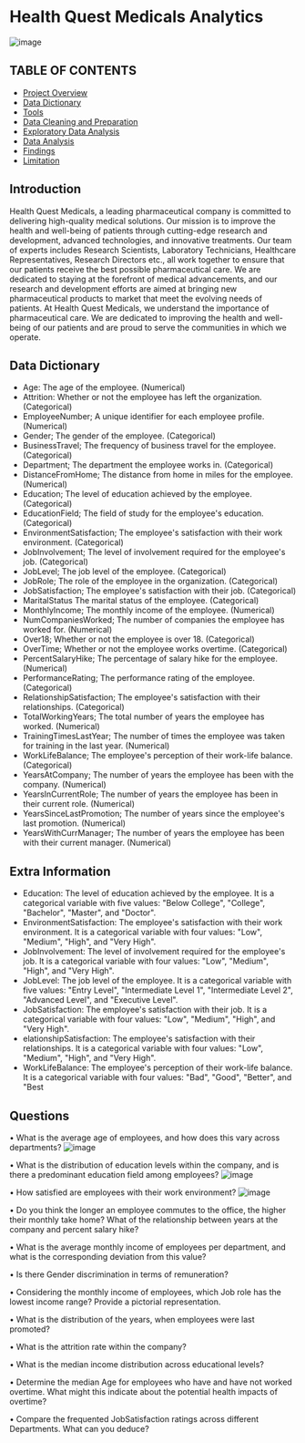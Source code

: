 # Health Quest Medicals Analytics
![image](https://github.com/kayfreeman/Health-Quest-Medicals-/assets/46418844/f0010568-09d0-4938-a992-626529b83d99)

## TABLE OF CONTENTS
- [Project Overview](#project-overview)
- [Data Dictionary](#data-dictionary)
- [Tools](#tools)
- [Data Cleaning and Preparation](#data-cleaning-and-preparation)
- [Exploratory Data Analysis](#exploratory-data-analysis)
- [Data Analysis](#data-analysis)
- [Findings](#findings)
- [Limitation](#limitation)

## Introduction
Health Quest Medicals, a leading pharmaceutical company is committed to delivering high-quality medical solutions. Our mission is to improve the health and well-being of patients through cutting-edge research and development, advanced technologies, and innovative treatments.
Our team of experts includes Research Scientists, Laboratory Technicians, Healthcare Representatives, Research Directors etc.,  all work together to ensure that our patients receive the best possible pharmaceutical care. We are dedicated to staying at the forefront of medical advancements, and our research and development efforts are aimed at bringing new pharmaceutical products to market that meet the evolving needs of patients. At Health Quest Medicals, we understand the importance of pharmaceutical care. We are dedicated to improving the health and well-being of our patients and are proud to serve the communities in which we operate.

## Data Dictionary
- Age:  The age of the employee. (Numerical)
- Attrition: Whether or not the employee has left the organization. (Categorical)
- EmployeeNumber; A unique identifier for each employee profile. (Numerical)
- Gender; The gender of the employee. (Categorical)
- BusinessTravel; The frequency of business travel for the employee. (Categorical)
- Department; The department the employee works in. (Categorical)
- DistanceFromHome; The distance from home in miles for the employee. (Numerical)
- Education; The level of education achieved by the employee. (Categorical)
- EducationField; The field of study for the employee's education. (Categorical)
- EnvironmentSatisfaction; The employee's satisfaction with their work environment. (Categorical)
- JobInvolvement; The level of involvement required for the employee's job. (Categorical)
- JobLevel; The job level of the employee. (Categorical)
- JobRole; The role of the employee in the organization. (Categorical)
- JobSatisfaction; The employee's satisfaction with their job. (Categorical)
- MaritalStatus The marital status of the employee. (Categorical)
- MonthlyIncome; The monthly income of the employee. (Numerical)
- NumCompaniesWorked; The number of companies the employee has worked for. (Numerical)
- Over18; Whether or not the employee is over 18. (Categorical)
- OverTime; Whether or not the employee works overtime. (Categorical)
- PercentSalaryHike; The percentage of salary hike for the employee. (Numerical)
- PerformanceRating; The performance rating of the employee. (Categorical)
- RelationshipSatisfaction; The employee's satisfaction with their relationships. (Categorical)
- TotalWorkingYears; The total number of years the employee has worked. (Numerical)
- TrainingTimesLastYear; The number of times the employee was taken for training in the last year. (Numerical)
- WorkLifeBalance; The employee's perception of their work-life balance. (Categorical)
- YearsAtCompany; The number of years the employee has been with the company. (Numerical)
- YearsInCurrentRole; The number of years the employee has been in their current role. (Numerical)
- YearsSinceLastPromotion; The number of years since the employee's last promotion. (Numerical)
- YearsWithCurrManager; The number of years the employee has been with their current manager. (Numerical)

## Extra Information
- Education: The level of education achieved by the employee. It is a categorical variable with five values: "Below College", "College", "Bachelor", "Master", and "Doctor".
-  EnvironmentSatisfaction: The employee's satisfaction with their work environment. It is a categorical variable with four values: "Low", "Medium", "High", and "Very High".
-  JobInvolvement: The level of involvement required for the employee's job. It is a categorical variable with four values: "Low", "Medium", "High", and "Very High".
-  JobLevel: The job level of the employee. It is a categorical variable with five values: "Entry Level", "Intermediate Level 1", "Intermediate Level 2", "Advanced Level", and "Executive Level".
-  JobSatisfaction: The employee's satisfaction with their job. It is a categorical variable with four values: "Low", "Medium", "High", and "Very High".
-   elationshipSatisfaction: The employee's satisfaction with their relationships. It is a categorical variable with four values: "Low", "Medium", "High", and "Very High".
-   WorkLifeBalance: The employee's perception of their work-life balance. It is a categorical variable with four values: "Bad", "Good", "Better", and "Best

## Questions 
• What is the average age of employees, and how does this vary across departments?
![image](https://github.com/kayfreeman/Health-Quest-Medicals-/assets/46418844/e0ac1aa8-626c-40e9-b06a-aaea0f39f42e)

• What is the distribution of education levels within the company, and is there a predominant education field among employees?
![image](https://github.com/kayfreeman/Health-Quest-Medicals-/assets/46418844/eeed7cd5-3524-424c-94b2-f824842de738)

• How satisfied are employees with their work environment?
![image](https://github.com/kayfreeman/Health-Quest-Medicals-/assets/46418844/75f76a0a-59d3-4b2c-9300-12da817b6f72)

• Do you think the longer an employee commutes to the office, the higher their monthly take home? What of the relationship between years at the company and percent salary hike?

• What is the average monthly income of employees per department, and what is the corresponding deviation from this value?

• Is there Gender discrimination in terms of remuneration?

• Considering the monthly income of employees, which Job role has the lowest income range? Provide a pictorial representation.

• What is the distribution of the years, when employees were last promoted?

• What is the attrition rate within the company?

• What is the median income distribution across educational levels?

• Determine the median Age for employees who have and have not worked overtime. What might this indicate about the potential health impacts of overtime?

• Compare the frequented JobSatisfaction ratings across different Departments. What can you deduce?


